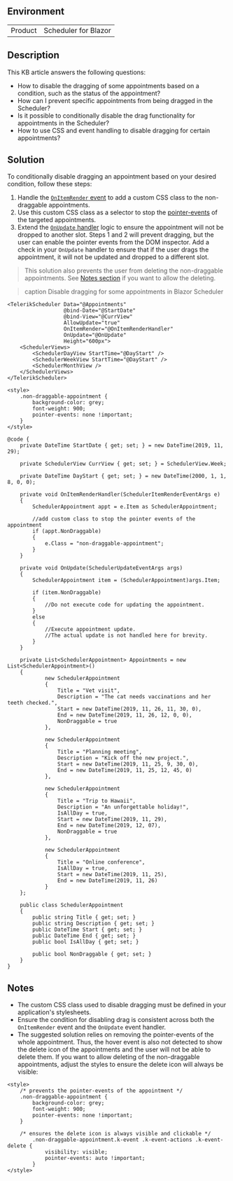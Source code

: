 
## Environment

<table>
<tbody>
<tr>
<td>Product</td>
<td>Scheduler for Blazor</td>
</tr>
</tbody>
</table>

## Description

This KB article answers the following questions:

* How to disable the dragging of some appointments based on a condition, such as the status of the appointment?
* How can I prevent specific appointments from being dragged in the Scheduler?
* Is it possible to conditionally disable the drag functionality for appointments in the Scheduler?
* How to use CSS and event handling to disable dragging for certain appointments?

## Solution

To conditionally disable dragging an appointment based on your desired condition, follow these steps:

1. Handle the [`OnItemRender` event](slug:scheduler-events#itemrender) to add a custom CSS class to the non-draggable appointments.
2. Use this custom CSS class as a selector to stop the [pointer-events](https://www.w3schools.com/cssref/css3_pr_pointer-events.php) of the targeted appointments.
3. Extend the [`OnUpdate` handler](slug:scheduler-appointments-edit#basics) logic to ensure the appointment will not be dropped to another slot. Steps 1 and 2 will prevent dragging, but the user can enable the pointer events from the DOM inspector. Add a check in your `OnUpdate` handler to ensure that if the user drags the appointment, it will not be updated and dropped to a different slot.

> This solution also prevents the user from deleting the non-draggable appointments. See [Notes section](#notes) if you want to allow the deleting.

>caption Disable dragging for some appointments in Blazor Scheduler

````RAZOR
<TelerikScheduler Data="@Appointments"
                  @bind-Date="@StartDate"
                  @bind-View="@CurrView"
                  AllowUpdate="true"
                  OnItemRender="@OnItemRenderHandler"
                  OnUpdate="@OnUpdate"
                  Height="600px">
    <SchedulerViews>
        <SchedulerDayView StartTime="@DayStart" />
        <SchedulerWeekView StartTime="@DayStart" />
        <SchedulerMonthView />
    </SchedulerViews>
</TelerikScheduler>

<style>
    .non-draggable-appointment {
        background-color: grey;
        font-weight: 900;
        pointer-events: none !important;
    }
</style>

@code {
    private DateTime StartDate { get; set; } = new DateTime(2019, 11, 29);

    private SchedulerView CurrView { get; set; } = SchedulerView.Week;

    private DateTime DayStart { get; set; } = new DateTime(2000, 1, 1, 8, 0, 0);

    private void OnItemRenderHandler(SchedulerItemRenderEventArgs e)
    {
        SchedulerAppointment appt = e.Item as SchedulerAppointment;
        
        //add custom class to stop the pointer events of the appointment
        if (appt.NonDraggable)
        {
            e.Class = "non-draggable-appointment";
        }
    }

    private void OnUpdate(SchedulerUpdateEventArgs args)
    {
        SchedulerAppointment item = (SchedulerAppointment)args.Item;

        if (item.NonDraggable)
        {
            //Do not execute code for updating the appointment.
        }
        else
        {
            //Execute appointment update.
            //The actual update is not handled here for brevity.
        }
    }

    private List<SchedulerAppointment> Appointments = new List<SchedulerAppointment>()
    {
            new SchedulerAppointment
            {
                Title = "Vet visit",
                Description = "The cat needs vaccinations and her teeth checked.",
                Start = new DateTime(2019, 11, 26, 11, 30, 0),
                End = new DateTime(2019, 11, 26, 12, 0, 0),
                NonDraggable = true
            },

            new SchedulerAppointment
            {
                Title = "Planning meeting",
                Description = "Kick off the new project.",
                Start = new DateTime(2019, 11, 25, 9, 30, 0),
                End = new DateTime(2019, 11, 25, 12, 45, 0)
            },

            new SchedulerAppointment
            {
                Title = "Trip to Hawaii",
                Description = "An unforgettable holiday!",
                IsAllDay = true,
                Start = new DateTime(2019, 11, 29),
                End = new DateTime(2019, 12, 07),
                NonDraggable = true
            },

            new SchedulerAppointment
            {
                Title = "Online conference",
                IsAllDay = true,
                Start = new DateTime(2019, 11, 25),
                End = new DateTime(2019, 11, 26)
            }
    };

    public class SchedulerAppointment
    {
        public string Title { get; set; }
        public string Description { get; set; }
        public DateTime Start { get; set; }
        public DateTime End { get; set; }
        public bool IsAllDay { get; set; }

        public bool NonDraggable { get; set; }
    }
}
````

## Notes

* The custom CSS class used to disable dragging must be defined in your application's stylesheets.
* Ensure the condition for disabling drag is consistent across both the `OnItemRender` event and the `OnUpdate` event handler.
* The suggested solution relies on removing the pointer-events of the whole appointment. Thus, the hover event is also not detected to show the delete icon of the appointments and the user will not be able to delete them. If you want to allow deleting of the non-draggable appointments, adjust the styles to ensure the delete icon will always be visible:

````CSS.skip-repl
<style>
    /* prevents the pointer-events of the appointment */
    .non-draggable-appointment {
        background-color: grey;
        font-weight: 900;
        pointer-events: none !important;
    }

    /* ensures the delete icon is always visible and clickable */
        .non-draggable-appointment.k-event .k-event-actions .k-event-delete {
            visibility: visible;
            pointer-events: auto !important;
        }
</style>
````

